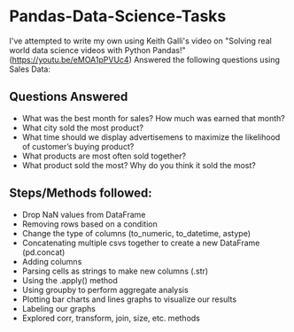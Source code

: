 
# Pandas-Data-Science-Tasks
I've attempted to write my own using Keith Galli's video on "Solving real world data science videos with Python Pandas!" (https://youtu.be/eMOA1pPVUc4)
Answered the following questions using Sales Data:

## Questions Answered
- What was the best month for sales? How much was earned that month?
- What city sold the most product?
- What time should we display advertisemens to maximize the likelihood of customer’s buying product?
- What products are most often sold together?
- What product sold the most? Why do you think it sold the most?

## Steps/Methods followed:

- Drop NaN values from DataFrame
- Removing rows based on a condition
- Change the type of columns (to_numeric, to_datetime, astype)
- Concatenating multiple csvs together to create a new DataFrame (pd.concat)
- Adding columns
- Parsing cells as strings to make new columns (.str)
- Using the .apply() method
- Using groupby to perform aggregate analysis
- Plotting bar charts and lines graphs to visualize our results
- Labeling our graphs
- Explored corr, transform, join, size, etc. methods 


